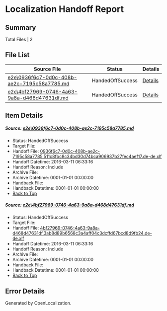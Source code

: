 # <a name='report-top'></a> Localization Handoff Report

## Summary
 Total Files | 2

## File List
 Source File | Status | Details 
 ----------- | ------ | ------- 
 [e2e\0936f6c7-0d0c-408b-ae2c-7195c58a7785.md](https://github.com/OpenLocalizationTest/oltest/blob/cf1b4e2e852491b0b7be75bbfda2083da155b5df/e2e/0936f6c7-0d0c-408b-ae2c-7195c58a7785.md) | HandedOffSuccess | [Details](#ba7c744d2c8da6372df3d8c36bed1ddb9ada0bef1)
 [e2e\4bf27969-0746-4a63-9a8a-d468d47631df.md](https://github.com/OpenLocalizationTest/oltest/blob/cf1b4e2e852491b0b7be75bbfda2083da155b5df/e2e/4bf27969-0746-4a63-9a8a-d468d47631df.md) | HandedOffSuccess | [Details](#dd94a4b6e15db85e6d1d666032e7436c5a8e77542)

## Item Details
##### <a name='ba7c744d2c8da6372df3d8c36bed1ddb9ada0bef1'></a> Source: [e2e\0936f6c7-0d0c-408b-ae2c-7195c58a7785.md](https://github.com/OpenLocalizationTest/oltest/blob/cf1b4e2e852491b0b7be75bbfda2083da155b5df/e2e/0936f6c7-0d0c-408b-ae2c-7195c58a7785.md)
* Status: HandedOffSuccess
* Target File: 
* Handoff File: [0936f6c7-0d0c-408b-ae2c-7195c58a7785.511c8fbc8c34bd30d74bca906937b27fec4aef17.de-de.xlf](https://github.com/OpenLocalizationTestOrg/olhandoff/blob/9a327914b26c49b48aa3f32381b1e49833e2b8d3/ol-handoff/OpenLocalizationTestOrg/oltest.de-de/terryjin/low/0936f6c7-0d0c-408b-ae2c-7195c58a7785.511c8fbc8c34bd30d74bca906937b27fec4aef17.de-de.xlf)
* Handoff Datetime: 2016-03-11 06:33:16
* Handoff Reason: Include
* Archive File: 
* Archive Datetime: 0001-01-01 00:00:00
* Handback File: 
* Handback Datetime: 0001-01-01 00:00:00
* [Back to Top](#report-top)

##### <a name='dd94a4b6e15db85e6d1d666032e7436c5a8e77542'></a> Source: [e2e\4bf27969-0746-4a63-9a8a-d468d47631df.md](https://github.com/OpenLocalizationTest/oltest/blob/cf1b4e2e852491b0b7be75bbfda2083da155b5df/e2e/4bf27969-0746-4a63-9a8a-d468d47631df.md)
* Status: HandedOffSuccess
* Target File: 
* Handoff File: [4bf27969-0746-4a63-9a8a-d468d47631df.3ab8d89b6568c3a4aff04c3dcffd67bcd8d9fb24.de-de.xlf](https://github.com/OpenLocalizationTestOrg/olhandoff/blob/9a327914b26c49b48aa3f32381b1e49833e2b8d3/ol-handoff/OpenLocalizationTestOrg/oltest.de-de/terryjin/low/4bf27969-0746-4a63-9a8a-d468d47631df.3ab8d89b6568c3a4aff04c3dcffd67bcd8d9fb24.de-de.xlf)
* Handoff Datetime: 2016-03-11 06:33:16
* Handoff Reason: Include
* Archive File: 
* Archive Datetime: 0001-01-01 00:00:00
* Handback File: 
* Handback Datetime: 0001-01-01 00:00:00
* [Back to Top](#report-top)


## Error Details

Generated by OpenLocalization.
